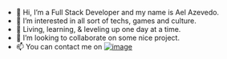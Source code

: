- 👋 Hi, I’m a Full Stack Developer and my name is Ael Azevedo.
- 👀 I’m interested in all sort of techs, games and culture.
- 🌱 Living, learning, & leveling up one day at a time. 
- 💞️ I’m looking to collaborate on some nice project. 
- 📫 You can contact me on <a href="https://www.linkedin.com/in/aelmajan-azevedo-b4351643/">![image](https://user-images.githubusercontent.com/10978969/231758151-fd078629-cc4f-4ce5-acb7-ad8abc873f0c.png)</a>

<!---
a-azevedo/a-azevedo is a ✨ special ✨ repository because its `README.md` (this file) appears on your GitHub profile.
You can click the Preview link to take a look at your changes.
--->

